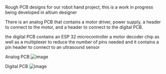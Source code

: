 Rough PCB designs for our robot hand project, this is a work in progress being developed in altium designer

There is an analog PCB that contains a motor driver, power supply, a header to connect to the motor, and a header to connect to the digital PCB.

the digital PCB contains an ESP 32 microcontroller a motor decoder chip as well as a multiplexer to reduce the number of pins needed and it contains a pin header
to connect to an ultrasound sensor

Analog PCB
![image](https://user-images.githubusercontent.com/73015873/228427630-da930c62-378f-4253-94cb-56ebc1cf0e9d.png)




Digital PCB 
![image](https://user-images.githubusercontent.com/73015873/228427456-09ae915a-7056-497b-8f2e-29bda7fd18e0.png)
